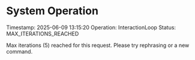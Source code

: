 # System Operation
Timestamp: 2025-06-09 13:15:20
Operation: InteractionLoop
Status: MAX_ITERATIONS_REACHED

Max iterations (5) reached for this request. Please try rephrasing or a new command.
